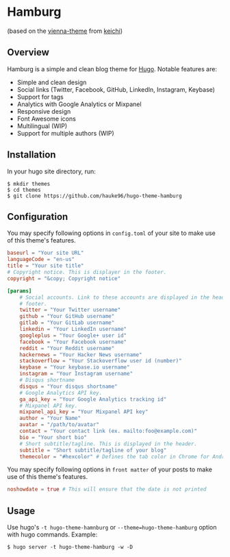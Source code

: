 # Hamburg
(based on the [vienna-theme](https://github.com/keichi/vienna) from [keichi](https://github.com/keichi))

## Overview

Hamburg is a simple and clean blog theme for [Hugo](http://gohugo.io/).
Notable features are:

- Simple and clean design
- Social links (Twitter, Facebook, GitHub, LinkedIn, Instagram, Keybase)
- Support for tags
- Analytics with Google Analytics or Mixpanel
- Responsive design
- Font Awesome icons
- Multilingual (WIP)
- Support for multiple authors (WIP)

## Installation

In your hugo site directory, run:

```shell
$ mkdir themes
$ cd themes
$ git clone https://github.com/hauke96/hugo-theme-hamburg
```

## Configuration

You may specify following options in `config.toml` of your site to make use of
this theme's features.

```toml
baseurl = "Your site URL"
languageCode = "en-us"
title = "Your site title"
# Copyright notice. This is displayer in the footer.
copyright = "&copy; Copyright notice"

[params]
    # Social accounts. Link to these accounts are displayed in the header and
    # footer.
    twitter = "Your Twitter username"
    github = "Your GitHub username"
    gitlab = "Your GitLab username"
    linkedin = "Your LinkedIn username"
    googleplus = "Your Google+ user id"
    facebook = "Your Facebook username"
    reddit = "Your Reddit username"
    hackernews = "Your Hacker News username"
    stackoverflow = "Your Stackoverflow user id (number)"
    keybase = "Your keybase.io username"
    instagram = "Your Instagram username"
    # Disqus shortname
    disqus = "Your disqus shortname"
    # Google Analytics API key.
    ga_api_key = "Your Google Analytics tracking id"
    # Mixpanel API key.
    mixpanel_api_key = "Your Mixpanel API key"
    author = "Your Name"
    avatar = "/path/to/avatar"
    contact = "Your contact link (ex. mailto:foo@example.com)"
    bio = "Your short bio"
    # Short subtitle/tagline. This is displayed in the header.
    subtitle = "Short subtitle/tagline of your blog"
    themecolor = "#hexcolor" # Defines the tab color in Chrome for Android.
```

You may specify following options in `front matter` of your posts to make use of
this theme's features.

```toml
noshowdate = true # This will ensure that the date is not printed
```

## Usage

Use hugo's `-t hugo-theme-hamnburg` or `--theme=hugo-theme-hamburg` option with hugo commands.
Example:

```shell
$ hugo server -t hugo-theme-hamburg -w -D
```

